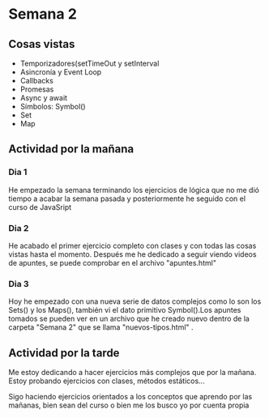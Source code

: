 # Semana 2
## Cosas vistas
<ul>
  <li>Temporizadores(setTimeOut y setInterval</li>
  <li>Asincronía y Event Loop</li>
  <li>Callbacks</li>
  <li>Promesas</li>
  <li>Async y await</li>
  <li>Símbolos: Symbol()</li>
  <li>Set</li>
  <li>Map</li>
</ul>

## Actividad por la mañana
  ### Dia 1
  <p>He empezado la semana terminando los ejercicios de lógica que no me dió tiempo a acabar la semana pasada y posteriormente he seguido con el curso de JavaSript</p>
  
  ### Dia 2
  
  <p>He acabado el primer ejercicio completo con clases y con todas las cosas vistas hasta el momento. Después me he dedicado a seguir viendo videos de apuntes, se puede comprobar en el archivo "apuntes.html"</p>
  
  ### Dia 3
  
  <p>Hoy he empezado con una nueva serie de datos complejos como lo son los Sets() y los Maps(), también vi el dato primitivo Symbol().Los apuntes tomados se pueden ver en un archivo que he creado nuevo dentro de la carpeta "Semana 2" que se llama "nuevos-tipos.html" .</p>

  ## Actividad por la tarde
  <p>Me estoy dedicando a hacer ejercicios más complejos que por la mañana. Estoy probando ejercicios con clases, métodos estáticos...</p>
  <p>Sigo haciendo ejercicios orientados a los conceptos que aprendo por las mañanas, bien sean del curso o bien me los busco yo por cuenta propia</p>

